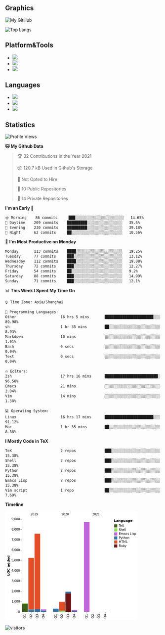 ## Graphics

![My GitHub](https://github-readme-stats.vercel.app/api?username=SteamedFish&count_private=true&show_icons=true&theme=buefy&include_all_commits=false)

![Top Langs](https://github-readme-stats.vercel.app/api/top-langs/?username=SteamedFish&theme=buefy&hide=ruby&count_private=true&show_icons=true&layout=compact)

## Platform&Tools

* [![](https://img.shields.io/badge/ArchLinux--purple?style=flat-square&logo=ArchLinux)](https://www.archlinux.org/)
* [![](https://img.shields.io/badge/Gentoo-testing-purple?style=flat-square&logo=Gentoo)](https://www.gentoo.org/)
* [![](https://img.shields.io/badge/Doom%20Emacs-28-blue?style=flat-square&logo=Gnu%20emacs&logoColor=white)](https://www.gnu.org/software/emacs/)

## Languages

* [![](https://img.shields.io/badge/-Python-3776AB?style=flat-square&logo=python&logoColor=white)](https://www.python.org/)
* [![](https://img.shields.io/badge/-Bash-00ADD8?style=flat-square&logo=Gnu-bash&logoColor=white)](https://www.gnu.org/software/bash/)
* [![](https://img.shields.io/badge/-Go-00ADD8?style=flat-square&logo=go&logoColor=white)](https://golang.org/)

## Statistics

<!--START_SECTION:waka-->
![Profile Views](http://img.shields.io/badge/Profile%20Views-6-blue)

**🐱 My Github Data** 

> 🏆 32 Contributions in the Year 2021
 > 
> 📦 120.7 kB Used in Github's Storage 
 > 
> 🚫 Not Opted to Hire
 > 
> 📜 10 Public Repositories 
 > 
> 🔑 14 Private Repositories  
 > 
**I'm an Early 🐤** 

```text
🌞 Morning    86 commits     ███░░░░░░░░░░░░░░░░░░░░░░   14.65% 
🌆 Daytime    209 commits    █████████░░░░░░░░░░░░░░░░   35.6% 
🌃 Evening    230 commits    █████████░░░░░░░░░░░░░░░░   39.18% 
🌙 Night      62 commits     ██░░░░░░░░░░░░░░░░░░░░░░░   10.56%

```
📅 **I'm Most Productive on Monday** 

```text
Monday       113 commits    ████░░░░░░░░░░░░░░░░░░░░░   19.25% 
Tuesday      77 commits     ███░░░░░░░░░░░░░░░░░░░░░░   13.12% 
Wednesday    112 commits    ████░░░░░░░░░░░░░░░░░░░░░   19.08% 
Thursday     72 commits     ███░░░░░░░░░░░░░░░░░░░░░░   12.27% 
Friday       54 commits     ██░░░░░░░░░░░░░░░░░░░░░░░   9.2% 
Saturday     88 commits     ███░░░░░░░░░░░░░░░░░░░░░░   14.99% 
Sunday       71 commits     ███░░░░░░░░░░░░░░░░░░░░░░   12.1%

```


📊 **This Week I Spent My Time On** 

```text
⌚︎ Time Zone: Asia/Shanghai

💬 Programming Languages: 
Other                    16 hrs 5 mins       ██████████████████████░░░   89.98% 
sh                       1 hr 35 mins        ██░░░░░░░░░░░░░░░░░░░░░░░   8.93% 
Markdown                 10 mins             ░░░░░░░░░░░░░░░░░░░░░░░░░   1.01% 
Bash                     0 secs              ░░░░░░░░░░░░░░░░░░░░░░░░░   0.04% 
Text                     0 secs              ░░░░░░░░░░░░░░░░░░░░░░░░░   0.04%

🔥 Editors: 
Zsh                      17 hrs 16 mins      ████████████████████████░   96.58% 
Emacs                    21 mins             ░░░░░░░░░░░░░░░░░░░░░░░░░   2.04% 
Vim                      14 mins             ░░░░░░░░░░░░░░░░░░░░░░░░░   1.38%

💻 Operating System: 
Linux                    16 hrs 17 mins      ██████████████████████░░░   91.12% 
Mac                      1 hr 35 mins        ██░░░░░░░░░░░░░░░░░░░░░░░   8.88%

```

**I Mostly Code in TeX** 

```text
TeX                      2 repos             ███░░░░░░░░░░░░░░░░░░░░░░   15.38% 
Shell                    2 repos             ███░░░░░░░░░░░░░░░░░░░░░░   15.38% 
Python                   2 repos             ███░░░░░░░░░░░░░░░░░░░░░░   15.38% 
Emacs Lisp               2 repos             ███░░░░░░░░░░░░░░░░░░░░░░   15.38% 
Vim script               1 repo              ██░░░░░░░░░░░░░░░░░░░░░░░   7.69%

```


**Timeline**

![Chart not found](https://raw.githubusercontent.com/SteamedFish/SteamedFish/master/charts/bar_graph.png) 


<!--END_SECTION:waka-->

![visitors](https://visitor-badge.laobi.icu/badge?page_id=SteamedFish.SteamedFish)
